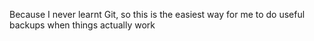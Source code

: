 Because I never learnt Git, so this is the easiest way for me to do useful backups when things actually work
